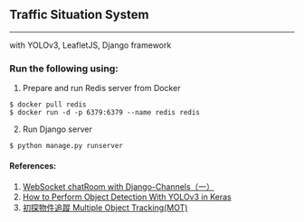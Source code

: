 ## Traffic Situation System
---

with YOLOv3, LeafletJS, Django framework

### Run the following using:
1. Prepare and run Redis server from Docker
```
$ docker pull redis
$ docker run -d -p 6379:6379 --name redis redis
```

2. Run Django server
```
$ python manage.py runserver
```

#### References:
1. [WebSocket chatRoom with Django-Channels（一）](https://medium.com/@Sean_Hsu/websocket-chatroom-with-django-channels-f6c7bed7d2f4)
2. [How to Perform Object Detection With YOLOv3 in Keras](https://machinelearningmastery.com/how-to-perform-object-detection-with-yolov3-in-keras/)
3. [初探物件追蹤 Multiple Object Tracking(MOT)](https://medium.com/@peaceful0907/%E5%88%9D%E6%8E%A2%E7%89%A9%E4%BB%B6%E8%BF%BD%E8%B9%A4-multiple-object-tracking-mot-4f1b42e959f9)
